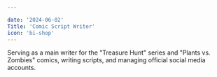 ```yaml
---

date: '2024-06-02'
Title: 'Comic Script Writer'
icon: 'bi-shop'
---
```


Serving as a main writer for the "Treasure Hunt" series and "Plants vs. Zombies" comics, writing scripts, and managing official social media accounts.
